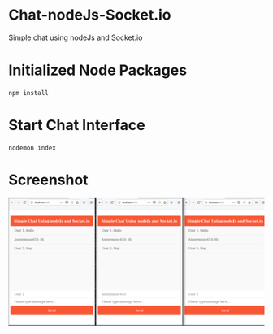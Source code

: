 # Chat-nodeJs-Socket.io
   Simple chat using nodeJs and Socket.io

# Initialized Node Packages 

    npm install

# Start Chat Interface

    nodemon index

# Screenshot

<img src="https://github.com/Guley/Chat-nodeJs-Socket.io/blob/master/example.png">


